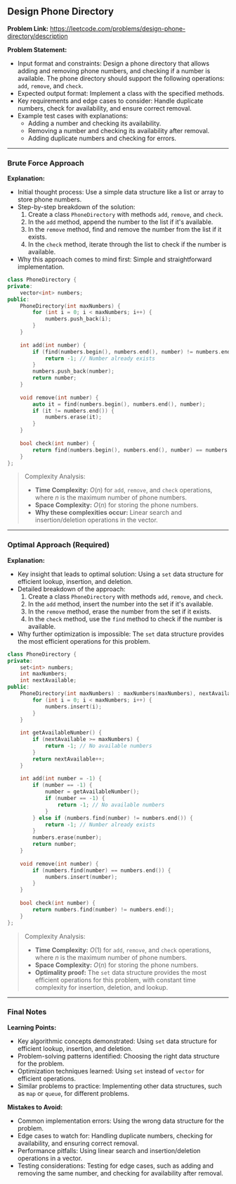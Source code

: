 ## Design Phone Directory

**Problem Link:** https://leetcode.com/problems/design-phone-directory/description

**Problem Statement:**
- Input format and constraints: Design a phone directory that allows adding and removing phone numbers, and checking if a number is available. The phone directory should support the following operations: `add`, `remove`, and `check`.
- Expected output format: Implement a class with the specified methods.
- Key requirements and edge cases to consider: Handle duplicate numbers, check for availability, and ensure correct removal.
- Example test cases with explanations:
  - Adding a number and checking its availability.
  - Removing a number and checking its availability after removal.
  - Adding duplicate numbers and checking for errors.

---

### Brute Force Approach

**Explanation:**
- Initial thought process: Use a simple data structure like a list or array to store phone numbers.
- Step-by-step breakdown of the solution:
  1. Create a class `PhoneDirectory` with methods `add`, `remove`, and `check`.
  2. In the `add` method, append the number to the list if it's available.
  3. In the `remove` method, find and remove the number from the list if it exists.
  4. In the `check` method, iterate through the list to check if the number is available.
- Why this approach comes to mind first: Simple and straightforward implementation.

```cpp
class PhoneDirectory {
private:
    vector<int> numbers;
public:
    PhoneDirectory(int maxNumbers) {
        for (int i = 0; i < maxNumbers; i++) {
            numbers.push_back(i);
        }
    }
    
    int add(int number) {
        if (find(numbers.begin(), numbers.end(), number) != numbers.end()) {
            return -1; // Number already exists
        }
        numbers.push_back(number);
        return number;
    }
    
    void remove(int number) {
        auto it = find(numbers.begin(), numbers.end(), number);
        if (it != numbers.end()) {
            numbers.erase(it);
        }
    }
    
    bool check(int number) {
        return find(numbers.begin(), numbers.end(), number) == numbers.end();
    }
};
```

> Complexity Analysis:
> - **Time Complexity:** $O(n)$ for `add`, `remove`, and `check` operations, where $n$ is the maximum number of phone numbers.
> - **Space Complexity:** $O(n)$ for storing the phone numbers.
> - **Why these complexities occur:** Linear search and insertion/deletion operations in the vector.

---

### Optimal Approach (Required)

**Explanation:**
- Key insight that leads to optimal solution: Using a `set` data structure for efficient lookup, insertion, and deletion.
- Detailed breakdown of the approach:
  1. Create a class `PhoneDirectory` with methods `add`, `remove`, and `check`.
  2. In the `add` method, insert the number into the set if it's available.
  3. In the `remove` method, erase the number from the set if it exists.
  4. In the `check` method, use the `find` method to check if the number is available.
- Why further optimization is impossible: The `set` data structure provides the most efficient operations for this problem.

```cpp
class PhoneDirectory {
private:
    set<int> numbers;
    int maxNumbers;
    int nextAvailable;
public:
    PhoneDirectory(int maxNumbers) : maxNumbers(maxNumbers), nextAvailable(0) {
        for (int i = 0; i < maxNumbers; i++) {
            numbers.insert(i);
        }
    }
    
    int getAvailableNumber() {
        if (nextAvailable >= maxNumbers) {
            return -1; // No available numbers
        }
        return nextAvailable++;
    }
    
    int add(int number = -1) {
        if (number == -1) {
            number = getAvailableNumber();
            if (number == -1) {
                return -1; // No available numbers
            }
        } else if (numbers.find(number) != numbers.end()) {
            return -1; // Number already exists
        }
        numbers.erase(number);
        return number;
    }
    
    void remove(int number) {
        if (numbers.find(number) == numbers.end()) {
            numbers.insert(number);
        }
    }
    
    bool check(int number) {
        return numbers.find(number) != numbers.end();
    }
};
```

> Complexity Analysis:
> - **Time Complexity:** $O(1)$ for `add`, `remove`, and `check` operations, where $n$ is the maximum number of phone numbers.
> - **Space Complexity:** $O(n)$ for storing the phone numbers.
> - **Optimality proof:** The `set` data structure provides the most efficient operations for this problem, with constant time complexity for insertion, deletion, and lookup.

---

### Final Notes

**Learning Points:**
- Key algorithmic concepts demonstrated: Using `set` data structure for efficient lookup, insertion, and deletion.
- Problem-solving patterns identified: Choosing the right data structure for the problem.
- Optimization techniques learned: Using `set` instead of `vector` for efficient operations.
- Similar problems to practice: Implementing other data structures, such as `map` or `queue`, for different problems.

**Mistakes to Avoid:**
- Common implementation errors: Using the wrong data structure for the problem.
- Edge cases to watch for: Handling duplicate numbers, checking for availability, and ensuring correct removal.
- Performance pitfalls: Using linear search and insertion/deletion operations in a vector.
- Testing considerations: Testing for edge cases, such as adding and removing the same number, and checking for availability after removal.